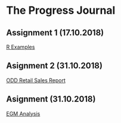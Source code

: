 # The Progress Journal

## Assignment 1 (17.10.2018)

[R Examples](https://mef-bda503.github.io/pj18-oktayekici/Assisgnemt1-BDA503.html)

## Asignment 2 (31.10.2018)

[ODD Retail Sales Report](https://mef-bda503.github.io/pj18-oktayekici/R_odevi-week5.html)

## Asignment  (31.10.2018)

[EGM Analysis](https://mef-bda503.github.io/pj18-oktayekici/EGM_Assignment.html)
